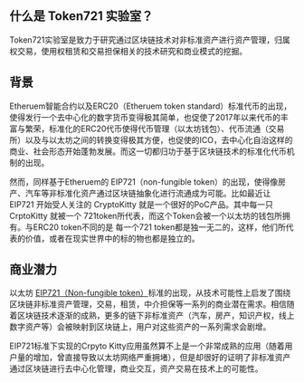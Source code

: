 ## 什么是 Token721 实验室？

Token721实验室是致力于研究通过区块链技术对非标准资产进行资产管理，归属权交易，使用权租赁和交易担保相关的技术研究和商业模式的挖掘。

## 背景

Etheruem智能合约以及ERC20（Etheruem token standard）标准代币的出现，使得发行一个去中心化的数字货币变得极其简单，也促使了2017年以来代币的丰富与繁荣，标准化的ERC20代币使得代币管理（以太坊钱包）、代币流通（交易所）以及与以太坊之间的转换变得极其方便，也促使的ICO，去中心化自治这样的商业、社会形态开始蓬勃发展。而这一切都归功于基于区块链技术的标准化代币机制的出现。

然而，同样基于Etheruem的 EIP721（non-fungible token）的出现，使得像房产、汽车等非标准化资产通过区块链抽象化进行流通成为可能。比如最近让 EIP721 开始受人关注的 CryptoKitty 就是一个很好的PoC产品。其中每一只 CrptoKitty 就被一个 721token所代表，而这个Token会被一个以太坊的钱包所拥有。与ERC20 token不同的是 每一个721 token都是独一无二的，这样，他们所代表的价值，或者在现实世界中的标的物也都是独立的。

## 商业潜力

以太坊 [EIP721（Non-fungible token）](https://github.com/ethereum/eips/issues/721)标准的出现，从技术可能性上启发了围绕区块链非标准资产管理，交易，租赁，中介担保等一系列的商业潜在需求。相信随着区块链技术逐渐的成熟，更多的链下非标准资产（汽车，房产，知识产权，线上数字资产等）会被映射到区块链上，用户对这些资产的一系列需求会剧增。

EIP721标准下实现的Crpyto Kitty应用虽然算不上是一个非常成熟的应用（随着用户量的增加，曾直接导致以太坊网络严重拥堵），但是却很好的证明了非标准资产通过区块链进行去中心化管理，商业交互，资产交易在技术上的可能性。

